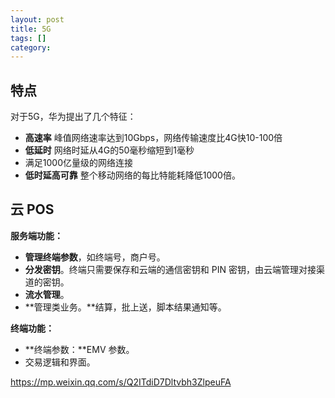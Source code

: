 ```yaml
---
layout: post
title: 5G
tags: []
category: 
---
```


## 特点

对于5G，华为提出了几个特征：

- **高速率** 峰值网络速率达到10Gbps，网络传输速度比4G快10-100倍
- **低延时** 网络时延从4G的50毫秒缩短到1毫秒
- 满足1000亿量级的网络连接
- **低时延高可靠** 整个移动网络的每比特能耗降低1000倍。

## 云 POS

**服务端功能：**

- **管理终端参数**，如终端号，商户号。
- **分发密钥**。终端只需要保存和云端的通信密钥和 PIN 密钥，由云端管理对接渠道的密钥。
- **流水管理**。
- **管理类业务。**结算，批上送，脚本结果通知等。

**终端功能：**

- **终端参数：**EMV 参数。
- 交易逻辑和界面。



https://mp.weixin.qq.com/s/Q2ITdiD7Dltvbh3ZlpeuFA